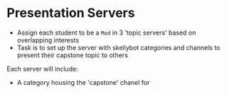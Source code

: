 # Presentation Servers

- Assign each student to be a `Mod` in 3 'topic servers' based on overlapping interests
- Task is to set up the server with skellybot categories and channels to present their capstone topic to others

Each server will include: 
- A category housing the 'capstone' chanel for 
